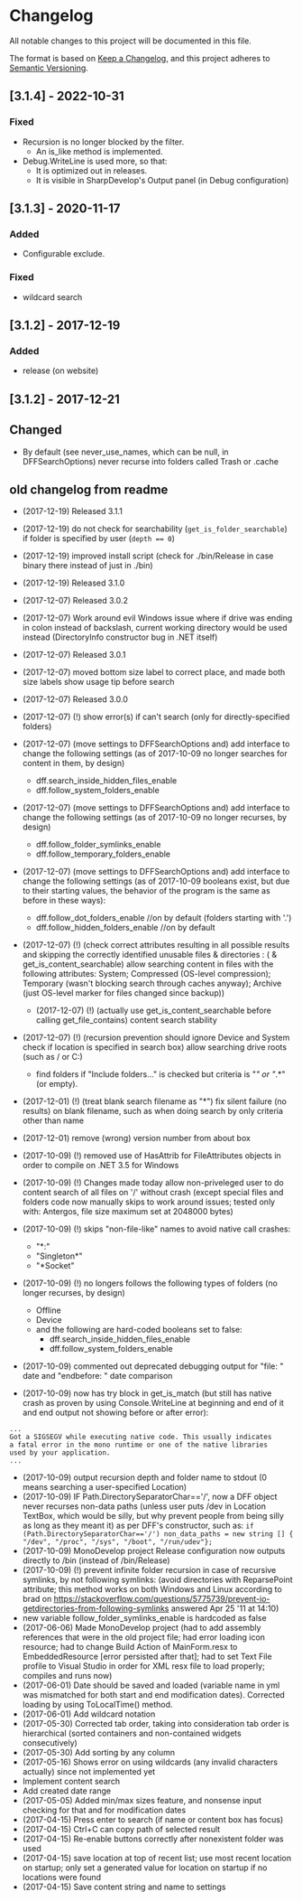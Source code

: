 # Changelog
All notable changes to this project will be documented in this file.

The format is based on [Keep a Changelog](https://keepachangelog.com/en/1.0.0/),
and this project adheres to [Semantic Versioning](https://semver.org/spec/v2.0.0.html).


## [3.1.4] - 2022-10-31
### Fixed
- Recursion is no longer blocked by the filter.
  - An is_like method is implemented.
- Debug.WriteLine is used more, so that:
  - It is optimized out in releases.
  - It is visible in SharpDevelop's Output panel (in Debug configuration)


## [3.1.3] - 2020-11-17
### Added
- Configurable exclude.

### Fixed
- wildcard search


## [3.1.2] - 2017-12-19
### Added
- release (on website)


## [3.1.2] - 2017-12-21
## Changed
* By default (see never_use_names, which can be null, in DFFSearchOptions) never recurse into folders called Trash or .cache


## old changelog from readme
* (2017-12-19) Released 3.1.1
* (2017-12-19) do not check for searchability (`get_is_folder_searchable`) if folder is specified by user (`depth == 0`)
* (2017-12-19) improved install script (check for ./bin/Release in case binary there instead of just in ./bin)
* (2017-12-19) Released 3.1.0
* (2017-12-07) Released 3.0.2
* (2017-12-07) Work around evil Windows issue where if drive was ending in colon instead of backslash, current working directory would be used instead (DirectoryInfo constructor bug in .NET itself)
* (2017-12-07) Released 3.0.1
* (2017-12-07) moved bottom size label to correct place, and made both size labels show usage tip before search
* (2017-12-07) Released 3.0.0
* (2017-12-07) (!) show error(s) if can't search (only for directly-specified folders)
* (2017-12-07) (move settings to DFFSearchOptions and) add interface to change the following settings (as of 2017-10-09 no longer searches for content in them, by design)
  * dff.search_inside_hidden_files_enable
  * dff.follow_system_folders_enable
* (2017-12-07) (move settings to DFFSearchOptions and) add interface to change the following settings (as of 2017-10-09 no longer recurses, by design)
  * dff.follow_folder_symlinks_enable
  * dff.follow_temporary_folders_enable
* (2017-12-07) (move settings to DFFSearchOptions and) add interface to change the following settings (as of 2017-10-09 booleans exist, but due to their starting values, the behavior of the program is the same as before in these ways):
  * dff.follow_dot_folders_enable //on by default (folders starting with '.')
  * dff.follow_hidden_folders_enable //on by default
* (2017-12-07) (!) (check correct attributes resulting in all possible results and skipping the correctly identified unusable files & directories : ( & get_is_content_searchable) allow searching content in files with the following attributes: System; Compressed (OS-level compression); Temporary (wasn't blocking search through caches anyway); Archive (just OS-level marker for files changed since backup))
  * (2017-12-07) (!) (actually use get_is_content_searchable before calling get_file_contains) content search stability
* (2017-12-07) (!) (recursion prevention should ignore Device and System check if location is specified in search box) allow searching drive roots (such as / or C:)
  * find folders if "Include folders..." is checked but criteria is "*" or "*.*" (or empty).
* (2017-12-01) (!) (treat blank search filename as "*") fix silent failure (no results) on blank filename, such as when doing search by only criteria other than name
* (2017-12-01) remove (wrong) version number from about box
* (2017-10-09) (!) removed use of HasAttrib for FileAttributes objects in order to compile on .NET 3.5 for Windows
* (2017-10-09) (!) Changes made today allow non-priveleged user to do content search of all files on '/' without crash (except special files and folders code now manually skips to work around issues; tested only with: Antergos, file size maximum set at 2048000 bytes)
* (2017-10-09) (!) skips "non-file-like" names to avoid native call crashes:
  * "*:"
  * "Singleton*"
  * "*Socket"
* (2017-10-09) (!) no longers follows the following types of folders (no longer recurses, by design)
  * Offline
  * Device
  * and the following are hard-coded booleans set to false:
    * dff.search_inside_hidden_files_enable
    * dff.follow_system_folders_enable

* (2017-10-09) commented out deprecated debugging output for "file: " date and "endbefore: " date comparison
* (2017-10-09) now has try block in get_is_match (but still has native crash as proven by using Console.WriteLine at beginning and end of it and end output not showing before or after error):
```
...
Got a SIGSEGV while executing native code. This usually indicates
a fatal error in the mono runtime or one of the native libraries 
used by your application.
...
```
* (2017-10-09) output recursion depth and folder name to stdout (0 means searching a user-specified Location)
* (2017-10-09) IF Path.DirectorySeparatorChar=='/', now a DFF object never recurses non-data paths (unless user puts /dev in Location TextBox, which would be silly, but why prevent people from being silly as long as they meant it) as per DFF's constructor, such as:
  `if (Path.DirectorySeparatorChar=='/') non_data_paths = new string [] { "/dev", "/proc", "/sys", "/boot", "/run/udev"};`
* (2017-10-09) MonoDevelop project Release configuration now outputs directly to <project path>/bin (instead of <project path>/bin/Release)
* (2017-10-09) (!) prevent infinite folder recursion in case of recursive symlinks, by not following symlinks: (avoid directories with ReparsePoint attribute; this method works on both Windows and Linux according to brad on https://stackoverflow.com/questions/5775739/prevent-io-getdirectories-from-following-symlinks answered Apr 25 '11 at 14:10)
 * new variable follow_folder_symlinks_enable is hardcoded as false
* (2017-06-06) Made MonoDevelop project (had to add assembly references that were in the old project file; had error loading icon resource; had to change Build Action of MainForm.resx to EmbeddedResource [error persisted after that]; had to set Text File profile to Visual Studio in order for XML resx file to load properly; compiles and runs now)
* (2017-06-01) Date should be saved and loaded (variable name in yml was mismatched for both start and end modification dates). Corrected loading by using ToLocalTime() method.
* (2017-06-01) Add wildcard notation
* (2017-05-30) Corrected tab order, taking into consideration tab order is hierarchical (sorted containers and non-contained widgets consecutively)
* (2017-05-30) Add sorting by any column
* (2017-05-16) Shows error on using wildcards (any invalid characters actually) since not implemented yet
* Implement content search
* Add created date range
* (2017-05-05) Added min/max sizes feature, and nonsense input checking for that and for modification dates
* (2017-04-15) Press enter to search (if name or content box has focus)
* (2017-04-15) Ctrl+C can copy path of selected result
* (2017-04-15) Re-enable buttons correctly after nonexistent folder was used
* (2017-04-15) save location at top of recent list; use most recent location on startup; only set a generated value for location on startup if no locations were found
* (2017-04-15) Save content string and name to settings

